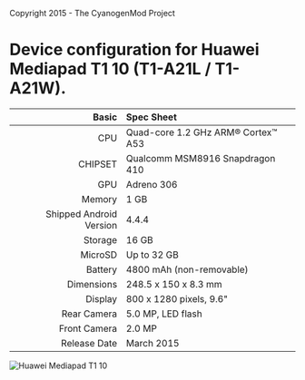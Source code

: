 Copyright 2015 - The CyanogenMod Project

Device configuration for Huawei Mediapad T1 10 (T1-A21L / T1-A21W).
=====================================

Basic   | Spec Sheet
-------:|:-------------------------
CPU     | Quad-core 1.2 GHz ARM® Cortex™ A53
CHIPSET | Qualcomm MSM8916 Snapdragon 410
GPU     | Adreno 306
Memory  | 1 GB
Shipped Android Version | 4.4.4
Storage | 16 GB
MicroSD | Up to 32 GB
Battery | 4800 mAh (non-removable)
Dimensions | 248.5 x 150 x 8.3 mm
Display | 800 x 1280 pixels, 9.6"
Rear Camera  | 5.0 MP, LED flash
Front Camera | 2.0 MP
Release Date | March 2015

![Huawei Mediapad T1 10](http://home.ripley.cl/store/Attachment/WOP/D113/2000359079625/2000359079625_2.jpg "Huawei Mediapad T1 10")
